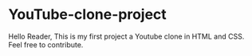 # YouTube-clone-project <br>
Hello Reader, This is my first project a Youtube clone in HTML and CSS. <br>
Feel free to contribute. <br>